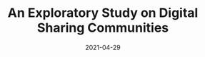---
title: "An Exploratory Study on Digital Sharing Communities"
description: "Applying methods from computational social science to study HDB towns."
date: 2021-04-29
tags: [smallworld]
redirect_to: https://vnck.xyz/digital-sharing-communities-study/
image: /assets/posts/2021-04-29-studying-online-communities/banner.png
reading_time: 20
---
